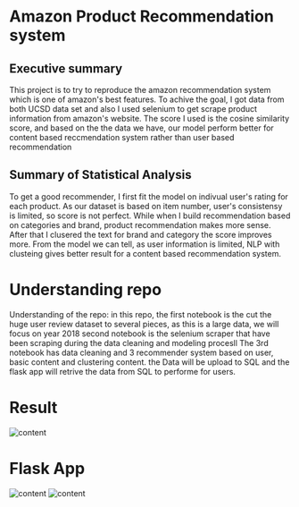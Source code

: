 
# Amazon Product Recommendation system

## Executive summary


This project is to try to reproduce the amazon recommendation system which is one of amazon's best features. 
To achive the goal, I got data from both UCSD data set and also I used selenium to get scrape product information from amazon's website.
The score I used is the cosine similarity score, and based on the the data we have, our model perform better for content based reccmendation system rather than user based recommendation


## Summary of Statistical Analysis

To get a good recommender, I first fit the model on indivual user's rating for each product. As our dataset is based on item number, user's consistensy is limited, so score is not perfect.
While when I build recommendation based on categories and brand, product recommendation makes more sense. After that I clusered the text for brand and category the score improves more. 
From the model we can tell, as user information is limited, NLP with clusteing gives better result for a content based recommendation system.


# Understanding repo

Understanding of the repo:
    in this repo, the first notebook is the cut the huge user review dataset to several pieces, as this is a large data, we will focus on year 2018
    second notebook is the selenium scraper that have been scraping during the data cleaning and modeling procesll
    The 3rd notebook has data cleaning and 3 recommender system based on user, basic content and clustering content.
    the Data will be upload to SQL and the flask app will retrive the data from SQL to performe for users.

# Result
![content]('/Asset/content.png')


# Flask App
![content]('ASset/content_flalsk.png)
![content]('ASset/user_flalsk.png)
